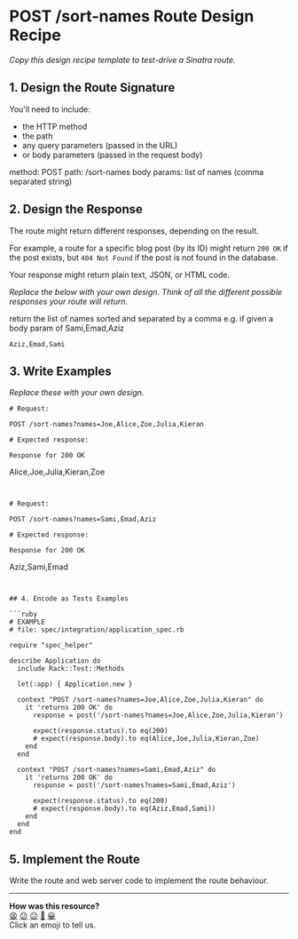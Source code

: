 # POST /sort-names Route Design Recipe

_Copy this design recipe template to test-drive a Sinatra route._

## 1. Design the Route Signature

You'll need to include:
  * the HTTP method
  * the path
  * any query parameters (passed in the URL)
  * or body parameters (passed in the request body)

method: POST
path: /sort-names
body params:
  list of names (comma separated string)


## 2. Design the Response

The route might return different responses, depending on the result.

For example, a route for a specific blog post (by its ID) might return `200 OK` if the post exists, but `404 Not Found` if the post is not found in the database.

Your response might return plain text, JSON, or HTML code. 

_Replace the below with your own design. Think of all the different possible responses your route will return._

return the list of names sorted and separated by a comma
e.g. if given a body param of Sami,Emad,Aziz

```
Aziz,Emad,Sami
```

## 3. Write Examples

_Replace these with your own design._

```
# Request:

POST /sort-names?names=Joe,Alice,Zoe,Julia,Kieran

# Expected response:

Response for 200 OK
```
Alice,Joe,Julia,Kieran,Zoe
```


# Request:

POST /sort-names?names=Sami,Emad,Aziz

# Expected response:

Response for 200 OK
```
Aziz,Sami,Emad
```


## 4. Encode as Tests Examples

```ruby
# EXAMPLE
# file: spec/integration/application_spec.rb

require "spec_helper"

describe Application do
  include Rack::Test::Methods

  let(:app) { Application.new }

  context "POST /sort-names?names=Joe,Alice,Zoe,Julia,Kieran" do
    it 'returns 200 OK' do
      response = post('/sort-names?names=Joe,Alice,Zoe,Julia,Kieran')

      expect(response.status).to eq(200)
      # expect(response.body).to eq(Alice,Joe,Julia,Kieran,Zoe)
    end
  end
  
  context "POST /sort-names?names=Sami,Emad,Aziz" do
    it 'returns 200 OK' do
      response = post('/sort-names?names=Sami,Emad,Aziz')

      expect(response.status).to eq(200)
      # expect(response.body).to eq(Aziz,Emad,Sami))
    end
  end
end
```

## 5. Implement the Route

Write the route and web server code to implement the route behaviour.

<!-- BEGIN GENERATED SECTION DO NOT EDIT -->

---

**How was this resource?**  
[😫](https://airtable.com/shrUJ3t7KLMqVRFKR?prefill_Repository=makersacademy%2Fweb-applications&prefill_File=resources%2Fsinatra_route_design_recipe_template.md&prefill_Sentiment=😫) [😕](https://airtable.com/shrUJ3t7KLMqVRFKR?prefill_Repository=makersacademy%2Fweb-applications&prefill_File=resources%2Fsinatra_route_design_recipe_template.md&prefill_Sentiment=😕) [😐](https://airtable.com/shrUJ3t7KLMqVRFKR?prefill_Repository=makersacademy%2Fweb-applications&prefill_File=resources%2Fsinatra_route_design_recipe_template.md&prefill_Sentiment=😐) [🙂](https://airtable.com/shrUJ3t7KLMqVRFKR?prefill_Repository=makersacademy%2Fweb-applications&prefill_File=resources%2Fsinatra_route_design_recipe_template.md&prefill_Sentiment=🙂) [😀](https://airtable.com/shrUJ3t7KLMqVRFKR?prefill_Repository=makersacademy%2Fweb-applications&prefill_File=resources%2Fsinatra_route_design_recipe_template.md&prefill_Sentiment=😀)  
Click an emoji to tell us.

<!-- END GENERATED SECTION DO NOT EDIT -->